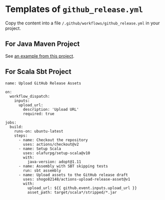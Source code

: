 # Templates of `github_release.yml`

Copy the content into a file `/.github/workflows/github_release.yml` in your project.

## For Java Maven Project

See [an example from this project](../../../.github/workflows/github_release.yml).

## For Scala Sbt Project

```
name: Upload GitHub Release Assets

on:
  workflow_dispatch:
    inputs:
      upload_url:
        description: 'Upload URL'
        required: true

jobs:
  build:
    runs-on: ubuntu-latest
    steps:
      - name: Checkout the repository
        uses: actions/checkout@v2
      - name: Setup Scala
        uses: olafurpg/setup-scala@v10
        with:
          java-version: adopt@1.11
      - name: Assembly with SBT skipping tests
        run: sbt assembly
      - name: Upload assets to the GitHub release draft
        uses: shogo82148/actions-upload-release-asset@v1
        with:
          upload_url: ${{ github.event.inputs.upload_url }}
          asset_path: target/scala*/stripped/*.jar
```